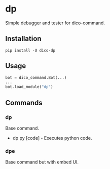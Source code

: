 # dp
Simple debugger and tester for dico-command.

## Installation
```
pip install -U dico-dp
```

## Usage

```py
bot = dico_command.Bot(...)
...
bot.load_module("dp")
```

## Commands

### dp
Base command.

- dp py [code] - Executes python code.

### dpe
Base command but with embed UI.
